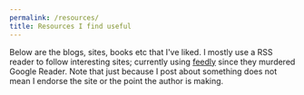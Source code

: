 ```yaml
---
permalink: /resources/
title: Resources I find useful
---
```


[//]: # (Resources list)

Below are the blogs, sites, books etc that I've liked. I mostly use a RSS reader to follow interesting sites; currently using [feedly](https://feedly.com/ "feedly link") since they murdered Google Reader. Note that just because I post about something does not mean I endorse the site or the point the author is making.

